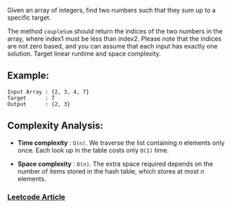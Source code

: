 Given an array of integers, find two numbers such that they sum up to a specific target.

The method `coupleSum` should return the indices of the two numbers in the array, where index1 must be less than index2.
Please note that the indices are not zero based, and you can assume that each input has exactly one solution. Target linear runtime and space complexity.

## Example:

```
Input Array : {2, 3, 4, 7}
Target      : 7
Output      : {2, 3}
```


## Complexity Analysis:

- **Time complexity** : `O(n)`. We traverse the list containing *n* elements only once. Each look up in the table costs only `O(1)` time.

- **Space complexity** : `O(n)`. The extra space required depends on the number of items stored in the hash table, which stores at most *n* elements.

### [Leetcode Article](https://leetcode.com/articles/two-sum/)
